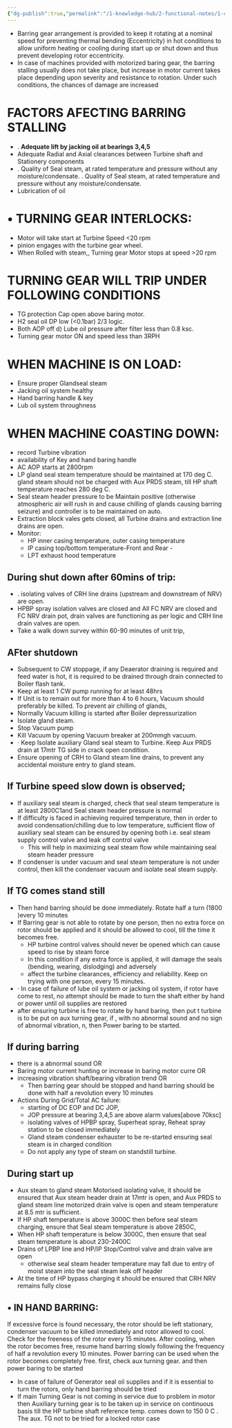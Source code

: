 ```yaml
---
{"dg-publish":true,"permalink":"/1-knowledge-hub/2-functional-notes/1-career-notes/3-tstps-kaniha-technical-notes/c-reports-lm-is-checklists/lmi/tg-barring/","noteIcon":""}
---
```


- Barring gear arrangement is provided to keep it rotating at a nominal speed for preventing thermal bending (Eccentricity) in hot conditions to allow uniform heating or cooling during start up or shut down and thus prevent developing rotor eccentricity.
- In case of machines provided with motorized baring gear, the barring stalling usually does not take place, but increase in motor current takes place depending upon severity and resistance to rotation. Under such conditions, the chances of damage are increased

# **FACTORS AFECTING BARRING STALLING**

- . **Adequate lift by jacking oil at bearings 3,4,5**
- Adequate Radial and Axial clearances between Turbine shaft and Stationery components
- . Quality of Seal steam, at rated temperature and pressure without any moisture/condensate. . Quality of Seal steam, at rated temperature and pressure without any moisture/condensate.
- Lubrication of oil

# • **TURNING GEAR INTERLOCKS:**

- Motor will take start at Turbine Speed <20 rpm
- pinion engages with the turbine gear wheel.
- When Rolled with steam,, Turning gear Motor stops at speed >20 rpm

# **TURNING GEAR WILL TRIP UNDER FOLLOWING CONDITIONS**

- TG protection Cap open above baring motor.
- H2 seal oil DP low (<0.1bar) 2/3 logic.
- Both AOP off d) Lube oil pressure after filter less than 0.8 ksc.
- Turning gear motor ON and speed less than 3RPH

# **WHEN MACHINE IS ON LOAD:**

- Ensure proper Glandseal steam
- Jacking oil system healthy
- Hand barring handle & key
- Lub oil system throughness

# **WHEN MACHINE COASTING DOWN:**

- record Turbine vibration
- availability of Key and hand baring handle
- AC AOP starts at 2800rpm
- LP gland seal steam temperature should be maintained at 170 deg C. gland steam should not be charged with Aux PRDS steam, till HP shaft temperature reaches 280 deg C.
- Seal steam header pressure to be Maintain positive (otherwise atmospheric air will rush in and cause chilling of glands causing barring seizure) and controller is to be maintained on auto.
- Extraction block vales gets closed, all Turbine drains and extraction line drains are open.
- Monitor:
    - HP inner casing temperature, outer casing temperature
    - IP casing top/bottom temperature-Front and Rear -
    - LPT exhaust hood temperature

## During shut down after 60mins of trip:

- . isolating valves of CRH line drains (upstream and downstream of NRV) are open.
- HPBP spray isolation valves are closed and All FC NRV are closed and FC NRV drain pot, drain valves are functioning as per logic and CRH line drain valves are open.
- Take a walk down survey within 60-90 minutes of unit trip,

## AFter shutdown

- Subsequent to CW stoppage, if any Deaerator draining is required and feed water is hot, it is required to be drained through drain connected to Boiler flash tank.
- Keep at least 1 CW pump running for at least 48hrs
- If Unit is to remain out for more than 4 to 6 hours, Vacuum should preferably be killed. To prevent air chilling of glands,
- Normally Vacuum killing is started after Boiler depressurization
- Isolate gland steam.
- Stop Vacuum pump
- Kill Vacuum by opening Vacuum breaker at 200mmgh vacuum.
- · Keep Isolate auxiliary Gland seal steam to Turbine. Keep Aux PRDS drain at 17mtr TG side in crack open condition.
- Ensure opening of CRH to Gland steam line drains, to prevent any accidental moisture entry to gland steam.

## **If Turbine speed slow down is observed;**

- If auxiliary seal steam is charged, check that seal steam temperature is at least 2800C1and Seal steam header pressure is normal
- If difficulty is faced in achieving required temperature, then in order to avoid condensation/chilling due to low temperature, sufficient flow of auxiliary seal steam can be ensured by opening both i.e. seal steam supply control valve and leak off control valve
    - This will help in maximizing seal steam flow while maintaining seal steam header pressure
- If condenser is under vacuum and seal steam temperature is not under control, then kill the condenser vacuum and isolate seal steam supply.

## **If TG comes stand still**

- Then hand barring should be done immediately. Rotate half a turn (1800 )every 10 minutes
- If Barring gear is not able to rotate by one person, then no extra force on rotor should be applied and it should be allowed to cool, till the time it becomes free.
    - HP turbine control valves should never be opened which can cause speed to rise by steam force
    - In this condition if any extra force is applied, it will damage the seals (bending, wearing, dislodging) and adversely
    - affect the turbine clearances, efficiency and reliability. Keep on trying with one person, every 15 minutes.
- · In case of failure of lube oil system or jacking oil system, if rotor have come to rest, no attempt should be made to turn the shaft either by hand or power until oil supplies are restored
- after ensuring turbine is free to rotate by hand baring, then put t turbine is to be put on aux turning gear, if , with no abnormal sound and no sign of abnormal vibration, n, then Power baring to be started.

## **If during barring**

- there is a abnormal sound OR
- Baring motor current hunting or increase in baring motor curre OR
- increasing vibration shaft/bearing vibration trend OR
    - Then barring gear should be stopped and hand barring should be done with half a revolution every 10 minutes
- Actions During Grid/Total AC failure:
    - starting of DC EOP and DC JOP,
    - JOP pressure at bearing 3,4,5 are above alarm values[above 70ksc]
    - isolating valves of HPBP spray, Superheat spray, Reheat spray station to be closed immediately
    - Gland steam condenser exhauster to be re-started ensuring seal steam is in charged condition
    - Do not apply any type of steam on standstill turbine.

## **During start up**

- Aux steam to gland steam Motorised isolating valve, it should be ensured that Aux steam header drain at 17mtr is open, and Aux PRDS to gland steam line motorized drain valve is open and steam temperature at 8.5 mtr is sufficient.
- If HP shaft temperature is above 3000C then before seal steam charging, ensure that Seal steam temperature is above 2850C,
- When HP shaft temperature is below 3000C, then ensure that seal steam temperature is about 230-2400C
- Drains of LPBP line and HP/IP Stop/Control valve and drain valve are open
    - otherwise seal steam header temperature may fall due to entry of moist steam into the seal steam leak off header
- At the time of HP bypass charging it should be ensured that CRH NRV remains fully close

## • **IN HAND BARRING:**

If excessive force is found necessary, the rotor should be left stationary, condenser vacuum to be killed immediately and rotor allowed to cool. Check for the freeness of the rotor every 15 minutes. After cooling, when the rotor becomes free, resume hand barring slowly following the frequency of half a revolution every 10 minutes. Power barring can be used when the rotor becomes completely free. first, check aux turning gear. and then power baring to be started

- In case of failure of Generator seal oil supplies and if it is essential to turn the rotors, only hand barring should be tried
- If main Turning Gear is not coming in service due to problem in motor then Auxiliary turning gear is to be taken up in service on continuous basis till the HP turbine shaft reference temp. comes down to 150 0 C . The aux. TG not to be tried for a locked rotor case